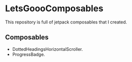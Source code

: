 # LetsGoooComposables
This repository is full of jetpack composables that I created.

## Composables
- DottedHeadingsHorizontalScroller.
- ProgressBadge.
